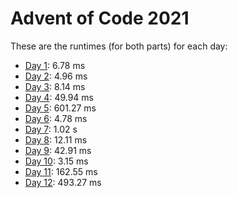 # Advent of Code 2021

These are the runtimes (for both parts) for each day:
- [Day 1](https://adventofcode.com/2021/day/1):     6.78 ms
- [Day 2](https://adventofcode.com/2021/day/2):     4.96 ms
- [Day 3](https://adventofcode.com/2021/day/3):     8.14 ms
- [Day 4](https://adventofcode.com/2021/day/4):    49.94 ms
- [Day 5](https://adventofcode.com/2021/day/5):   601.27 ms
- [Day 6](https://adventofcode.com/2021/day/6):     4.78 ms
- [Day 7](https://adventofcode.com/2021/day/7):     1.02  s
- [Day 8](https://adventofcode.com/2021/day/8):    12.11 ms
- [Day 9](https://adventofcode.com/2021/day/9):    42.91 ms
- [Day 10](https://adventofcode.com/2021/day/10):   3.15 ms
- [Day 11](https://adventofcode.com/2021/day/11): 162.55 ms
- [Day 12](https://adventofcode.com/2021/day/12): 493.27 ms
